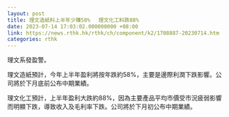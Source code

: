```yaml
---
layout: post
title: 理文造紙料上半年少賺58%　 理文化工料跌88%
date: 2023-07-14 17:03:02.000000000 +08:00
link: https://news.rthk.hk/rthk/ch/component/k2/1708887-20230714.htm
categories: rthk
---
```


理文系發盈警。

理文造紙預計，今年上半年盈利將按年跌約58%，主要是邊際利潤下跌影響。公司將於下月底前公布中期業績。

理文化工預計，上半年盈利大跌約88%，因為主要產品平均市價受市況疲弱影響而明顯下跌，導致收入及毛利率下跌。公司將於下月初公布中期業績。
